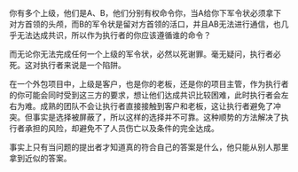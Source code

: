 你有多个上级，他们是A、B，他们分别有权命令你，当A给你下军令状必须拿下对方首领的头颅，而B的军令状是留对方首领的活口，并且AB无法进行通信，也几乎无法达成共识，所以作为执行者的你应该遵循谁的命令？

而无论你无法完成任何一个上级的军令状，必然以死谢罪。毫无疑问，执行者必死。这对执行者来说是一个陷阱。

在一个外包项目中，上级是客户，也是你的老板，还是你的项目主管，作为执行者的你可能会同时受到这三方的要求，想让他们达成共识比较困难，此时执行者会左右为难。成熟的团队不会让执行者直接接触到客户和老板，这让执行者避免了冲突。但事实是选择被屏蔽了，所以这样的选择并不可靠。这种顺势的方法解决了执行者承担的风险，却避免不了人员伤亡以及条件的完全达成。

事实上只有当问题的提出者才知道真的符合自己的答案是什么，他只能从别人那里拿到近似的答案。

